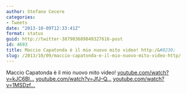 ```yaml
---
author: Stefano Cecere
categories:
- Tweets
date: "2013-10-09T12:33:41Z"
format: status
guid: http://twitter-387903689849327616-post
id: 4693
title: Maccio Capatonda è il mio nuovo mito video! http:/&#8230;
slug: /2013/10/09/maccio-capatonda-e-il-mio-nuovo-mito-video-http/
---
```


Maccio Capatonda è il mio nuovo mito video! [youtube.com/watch?v=kJC6Bl…](http://www.youtube.com/watch?v=kJC6BlE78us) [youtube.com/watch?v=JfJ&#8211;Q…](https://www.youtube.com/watch?v=JfJ--Qc5qkA) [youtube.com/watch?v=1MSDzf…](https://www.youtube.com/watch?v=1MSDzfeobxw)
